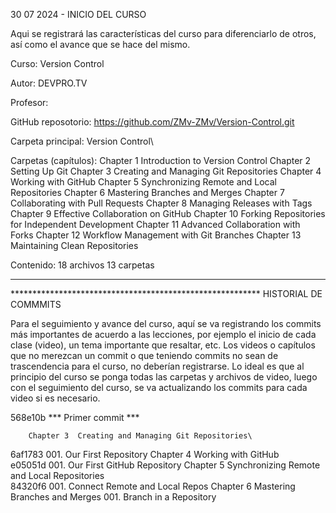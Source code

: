 30 07 2024 - INICIO DEL CURSO

Aqui se registrará las características del curso para diferenciarlo de otros, así como el avance que se hace del mismo.

Curso: 
Version Control

Autor:
DEVPRO.TV

Profesor:

GitHub reposotorio:
https://github.com/ZMv-ZMv/Version-Control.git

Carpeta principal:
Version Control\

Carpetas (capítulos):
Chapter 1  Introduction to Version Control
Chapter 2  Setting Up Git
Chapter 3  Creating and Managing Git Repositories
Chapter 4  Working with GitHub
Chapter 5  Synchronizing Remote and Local Repositories
Chapter 6  Mastering Branches and Merges
Chapter 7  Collaborating with Pull Requests
Chapter 8  Managing Releases with Tags
Chapter 9  Effective Collaboration on GitHub
Chapter 10  Forking Repositories for Independent Development
Chapter 11  Advanced Collaboration with Forks
Chapter 12  Workflow Management with Git Branches
Chapter 13  Maintaining Clean Repositories

Contenido:
18 archivos
13 carpetas

*******************************************************************************
********************************************************* HISTORIAL DE COMMMITS

Para el seguimiento y avance del curso, aquí se va registrando los commits más importantes de acuerdo a las lecciones, por ejemplo el inicio de cada clase (video), un tema importante que resaltar, etc. Los videos o capítulos que no merezcan un commit o que teniendo commits no sean de trascendencia para el curso, no deberían registrarse.
Lo ideal es que al principio del curso se ponga todas las carpetas y archivos de video, luego con el seguimiento del curso, se va actualizando los commits para cada video si es necesario.

568e10b    *** Primer commit ***

        Chapter 3  Creating and Managing Git Repositories\
6af1783 001. Our First Repository
        Chapter 4  Working with GitHub\
e05051d 001. Our First GitHub Repository
        Chapter 5  Synchronizing Remote and Local Repositories\
84320f6 001. Connect Remote and Local Repos
        Chapter 6  Mastering Branches and Merges
        001. Branch in a Repository